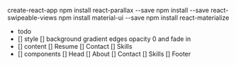 create-react-app
npm install react-parallax --save
npm install --save react-swipeable-views
npm install material-ui --save
npm install react-materialize

* todo
* [] style
    [] background gradient edges  opacity 0 and fade in
* [] content
    [] Resume
    [] Contact
    [] Skills
* [] components
    [] Head
    [] About
    [] Contact
    [] Skills
    [] Footer